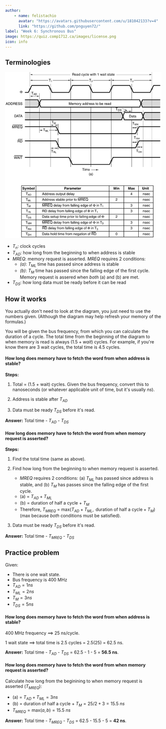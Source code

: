 ```yaml
---
author:
    - name: felistachio
      avatar: "https://avatars.githubusercontent.com/u/181042133?v=4"
      link: "https://github.com/pnguyen72/"
label: "Week 6: Synchronous Bus"
image: https://quiz.comp1712.ca/images/license.png
icon: info
---
```


## Terminologies

![](./diagrams/synchronous_bus.png)

-   $T_{n}$: clock cycles
-   $T_{AD}$: how long from the beginning to when address is stable
-   $MREQ$: memory request is asserted. $MREQ$ requires 2 conditions:
    -   _(a)_: $T_{ML}$ time has passed since address is stable
    -   _(b)_: $T_{M}$ time has passed since the falling edge of the first cycle.<br>
Memory request is assered when _both_ (a) and (b) are met.
-   $T_{DS}$: how long data must be ready before it can be read

## How it works

You actually don't need to look at the diagram, you just need to use the numbers given. (Although the diagram may help refresh your memory of the formulas.)

You will be given the bus frequency, from which you can calculate the duration of a cycle. The total time from the beginning of the diagram to when memory is read is always $(1.5 + wait)$ cycles. For example, if you're know there are 3 wait cycles, the total time is 4.5 cycles.

#### How long does memory have to fetch the word from when address is stable?

**Steps:**

1. Total = (1.5 + wait) cycles. Given the bus frequency, convert this to nanoseconds (or whatever applicable unit of time, but it's usually $ns$).

2. Address is stable after $T_{AD}$

3. Data must be ready $T_{DS}$ before it's read.

**Answer:** Total time - $T_{AD}$ - $T_{DS}$

#### How long does memory have to fetch the word from when memory request is asserted?

**Steps:**

1. Find the total time (same as above).

2. Find how long from the beginning to when memory request is asserted.

    - $MREQ$ requires 2 conditions: (a) $T_{ML}$ has passed since address is stable, and (b) $T_{M}$ has passes since the falling edge of the first cycle.
    - (a) = $T_{AD} + T_{ML}$
    - (b) = duration of half a cycle + $T_{M}$
    - Therefore, $T_{MREQ}\ =\ \text{max}(T_{AD} + T_{ML}, \text{ duration of half a cycle} + T_{M})$ <br>
      (max because _both_ conditions must be satisfied).

3. Data must be ready $T_{DS}$ before it's read.

**Answer:** Total time - $T_{MREQ}$ - $T_{DS}$

## Practice problem

Given:

-   There is one wait state.
-   Bus frequency is 400 MHz
-   $T_{AD} = 1ns$
-   $T_{ML} = 2ns$
-   $T_{M} = 3ns$
-   $T_{DS} = 5ns$

#### How long does memory have to fetch the word from when address is stable?

400 MHz frequency ==> 25 ns/cycle.

1 wait state ==> total time is 2.5 cycles = 2.5(25) = 62.5 ns.

**Answer:** Total time - $T_{AD}$ - $T_{DS}$ = 62.5 - 1 - 5 = **56.5 ns**.

#### How long does memory have to fetch the word from when memory request is asserted?

Calculate how long from the beginining to when memory request is asserted ($T_{MREQ}$):

-   (a) = $T_{AD} + T_{ML} = 3ns$
-   (b) = duration of half a cycle + $T_{M} = 25/2 + 3 = 15.5\ ns$
-   $T_{MREQ} = \text{max}(a, b) = 15.5\ ns$

**Answer:** Total time - $T_{MREQ}$ - $T_{DS}$ = 62.5 - 15.5 - 5 = **42 ns**.
